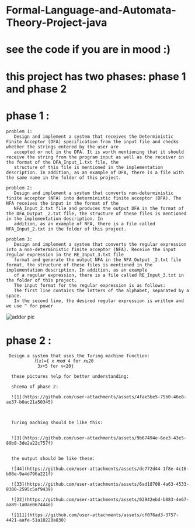 # Formal-Language-and-Automata-Theory-Project-java

# see the code if you are in mood :)

# this project has two phases:  phase 1 and phase 2

# phase 1  :
    problem 1:
       Design and implement a system that receives the Deterministic Finite Acceptor (DFA) specification from the input file and checks whether the strings entered by the user are 
       accepted or not in the DFA. It is worth mentioning that it should receive the string from the program input as well as the receiver in the format of the DFA_Input_1.txt file, the 
       structure of this file is mentioned in the implementation description. In addition, as an example of DFA, there is a file with the same name in the folder of this project.

    problem 2:
       Design and implement a system that converts non-deterministic finite acceptor (NFA) into deterministic finite acceptor (DFA). The NFA receives the input in the format of the 
       NFA_Input_2.txt file and produces the output DFA in the format of the DFA_Output _2.txt file, the structure of these files is mentioned in the implementation description. In 
       addition, as an example of NFA, there is a file called NFA_Input_2.txt in the folder of this project.

    problem 3:
       Design and implement a system that converts the regular expression into a non-deterministic finite acceptor (NFA). Receive the input regular expression in the RE_Input_3.txt file 
       format and generate the output NFA in the NFA_Output _2.txt file format, the structure of these files is mentioned in the implementation description. In addition, as an example 
       of a regular expression, there is a file called RE_Input_3.txt in the folder of this project.
       The input format for the regular expression is as follows:
       The first line contains the letters of the alphabet, separated by a space.
       In the second line, the desired regular expression is written and we use ^ for power

![adder pic](https://github.com/user-attachments/assets/365ecd6c-ea27-4085-8ef5-a4fce2b0da72)

# phase 2  : 
     Design a system that uses the Turing machine function:
               𝑓(𝑥)={ 𝑥 𝑚𝑜𝑑 4 for 𝑥≥20
                3𝑥+5 for 𝑥<20}
     
      these pictures help for better understanding:

      shcema of phase 2:
      
      ![1](https://github.com/user-attachments/assets/4fae5be5-75b0-46e8-ae37-b0ac21a50345)


      
      Turing maching should be like this:


      ![3](https://github.com/user-attachments/assets/9b67494e-6ee3-43e5-89b8-3de2a22c757f)


      the output should be like these:
         
      ![44](https://github.com/user-attachments/assets/dc772d44-1f8e-4c16-b98e-9a4d796a221f)
      
      ![33](https://github.com/user-attachments/assets/6ad18708-4a63-4533-8380-2595c5af9439)

      ![22](https://github.com/user-attachments/assets/02942ebd-b083-4e67-aa89-1a0ae067444e)

      ![111](https://github.com/user-attachments/assets/cf076ad3-3757-4421-aafe-51a10220a830)




      
       

      
